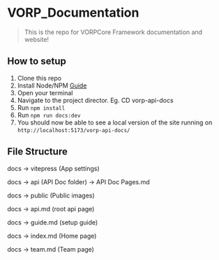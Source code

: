 # VORP_Documentation
> This is the repo for VORPCore Framework documentation and website!

## How to setup
1. Clone this repo
2. Install Node/NPM [Guide](https://www.guru99.com/download-install-node-js.html)
3. Open your terminal
4. Navigate to the project director. Eg. CD vorp-api-docs
5. Run `npm install`
6. Run `npm run docs:dev`
7. You should now be able to see a local version of the site running on `http://localhost:5173/vorp-api-docs/`

## File Structure
  docs -> vitepress (App settings)

  docs -> api (API Doc folder) -> API Doc Pages.md

  docs -> public (Public images)

  docs -> api.md (root api page)

  docs -> guide.md (setup guide)

  docs -> index.md (Home page)
  
  docs -> team.md (Team page)